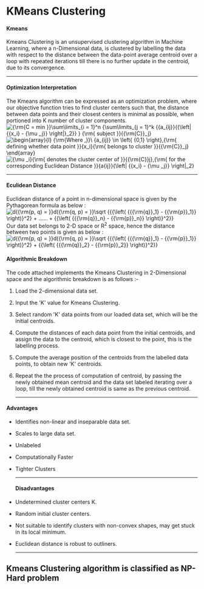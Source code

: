 # KMeans Clustering

#### Kmeans

Kmeans Clustering is an unsupervised clustering algorithm in Machine Learning, where a n-Dimensional data, is clustered by labelling the data with respect to the distance between the data-point  average centroid over a loop with repeated iterations till there is no further update in the centroid, due to its convergence.

---

#### Optimization Interpretation

The Kmeans algorithm can be expressed as an optimization problem, where our objective function tries to find cluster centers such that, the distance between data points and their closest centers is minimal as possible, when portioned into K number of cluster components.  
![{\rm{C = min }}\sum\limits_{i = 1}^n {\sum\limits_{j = 1}^k {{a_{ij}}{{\left\| {{x_i} - {\mu _j}} \right\|}_2}} } {\rm{ subject }}{{\rm{C}}_j}](http://chart.apis.google.com/chart?cht=tx&chs=1x0&chf=bg,s,FFFFFF00&chco=000000&chl=%7B%5Crm%7BC%20%3D%20min%20%7D%7D%5Csum%5Climits_%7Bi%20%3D%201%7D%5En%20%7B%5Csum%5Climits_%7Bj%20%3D%201%7D%5Ek%20%7B%7Ba_%7Bij%7D%7D%7B%7B%5Cleft%5C%7C%20%7B%7Bx_i%7D%20-%20%7B%5Cmu%20_j%7D%7D%20%5Cright%5C%7C%7D_2%7D%7D%20%7D%20%7B%5Crm%7B%20subject%20%7D%7D%7B%7B%5Crm%7BC%7D%7D_j%7D)  
![\begin{array}{l} {\rm{Where ,}}\\ {a_{ij}} \in \left\{ {0,1} \right\},{\rm{ defining whether data point }}{x_i}{\rm{ belongs to cluster }}{{\rm{C}}_j} \end{array}](http://chart.apis.google.com/chart?cht=tx&chs=1x0&chf=bg,s,FFFFFF00&chco=000000&chl=%5Cbegin%7Barray%7D%7Bl%7D%0A%7B%5Crm%7BWhere%20%2C%7D%7D%5C%5C%0A%7Ba_%7Bij%7D%7D%20%5Cin%20%5Cleft%5C%7B%20%7B0%2C1%7D%20%5Cright%5C%7D%2C%7B%5Crm%7B%20defining%20whether%20data%20point%20%7D%7D%7Bx_i%7D%7B%5Crm%7B%20belongs%20to%20cluster%20%7D%7D%7B%7B%5Crm%7BC%7D%7D_j%7D%0A%5Cend%7Barray%7D)  
![{\mu _i}{\rm{ denotes the cluster center of }}{{\rm{C}}_j},{\rm{ for the corresponding Euclidean Distance }}{a_{ij}}{\left\| {{x_i} - {\mu _j}} \right\|_2}](http://chart.apis.google.com/chart?cht=tx&chs=1x0&chf=bg,s,FFFFFF00&chco=000000&chl=%7B%5Cmu%20_i%7D%7B%5Crm%7B%20denotes%20the%20cluster%20center%20of%20%7D%7D%7B%7B%5Crm%7BC%7D%7D_j%7D%2C%7B%5Crm%7B%20for%20the%20corresponding%20Euclidean%20Distance%20%7D%7D%7Ba_%7Bij%7D%7D%7B%5Cleft%5C%7C%20%7B%7Bx_i%7D%20-%20%7B%5Cmu%20_j%7D%7D%20%5Cright%5C%7C_2%7D)  

-----
#### Eculidean Distance
Euclidean distance of a point in n-dimensional space is given by the Pythagorean formula as below :
![d({\rm{p, q) = }}d({\rm{q, p) = }}\sqrt {{{\left( {{{\rm{q}}_1} - {{\rm{p}}_1}} \right)}^2} + ...... + {{\left( {{{\rm{q}}_n} - {{\rm{p}}_n}} \right)}^2}} ](http://chart.apis.google.com/chart?cht=tx&chs=1x0&chf=bg,s,FFFFFF00&chco=000000&chl=d%28%7B%5Crm%7Bp%2C%20q%29%20%3D%20%7D%7Dd%28%7B%5Crm%7Bq%2C%20p%29%20%3D%20%7D%7D%5Csqrt%20%7B%7B%7B%5Cleft%28%20%7B%7B%7B%5Crm%7Bq%7D%7D_1%7D%20-%20%7B%7B%5Crm%7Bp%7D%7D_1%7D%7D%20%5Cright%29%7D%5E2%7D%20%2B%20......%20%2B%20%7B%7B%5Cleft%28%20%7B%7B%7B%5Crm%7Bq%7D%7D_n%7D%20-%20%7B%7B%5Crm%7Bp%7D%7D_n%7D%7D%20%5Cright%29%7D%5E2%7D%7D%20)  
Our data set belongs to 2-D space or R<sup>2</sup> space, hence the distance between two points is given as below :
![d({\rm{p, q) = }}d({\rm{q, p) = }}\sqrt {{{\left( {{{\rm{q}}_1} - {{\rm{p}}_1}} \right)}^2} + {{\left( {{{\rm{q}}_2} - {{\rm{p}}_2}} \right)}^2}} ](http://chart.apis.google.com/chart?cht=tx&chs=1x0&chf=bg,s,FFFFFF00&chco=000000&chl=d%28%7B%5Crm%7Bp%2C%20q%29%20%3D%20%7D%7Dd%28%7B%5Crm%7Bq%2C%20p%29%20%3D%20%7D%7D%5Csqrt%20%7B%7B%7B%5Cleft%28%20%7B%7B%7B%5Crm%7Bq%7D%7D_1%7D%20-%20%7B%7B%5Crm%7Bp%7D%7D_1%7D%7D%20%5Cright%29%7D%5E2%7D%20%2B%20%7B%7B%5Cleft%28%20%7B%7B%7B%5Crm%7Bq%7D%7D_2%7D%20-%20%7B%7B%5Crm%7Bp%7D%7D_2%7D%7D%20%5Cright%29%7D%5E2%7D%7D%20)  
#### Algorithmic Breakdown

The code attached implements the Kmeans Clustering in 2-Dimensional space and the algorithmic breakdown is as follows :-

1. Load the 2-dimensional data set.

2. Input the 'K' value for Kmeans Clustering.

3. Select random 'K' data points from our loaded data set, which will be the initial centroids.

4. Compute the distances of each data point from the initial centroids, and assign the data to the centroid, which is closest to the point, this is the labelling process.

5. Compute the average position of the centroids from the labelled data points, to obtain new 'K' centroids.

6. Repeat the the process of computation of centroid, by passing the newly obtained mean centroid and the data set labeled iterating over a loop, till the newly obtained centroid is same as the previous centroid.

   ---
#### Advantages

- Identifies non-linear and inseparable data set.

- Scales to large data set.

- Unlabeled

- Computationally Faster

- Tighter Clusters

  ---
  
   #### Disadvantages

- Undetermined cluster centers K.

- Random initial cluster centers.

- Not suitable to identify clusters with non-convex shapes, may get stuck in its local minimum.

- Euclidean distance is robust to outliners.

  ---
## Kmeans Clustering algorithm is classified as NP-Hard problem

